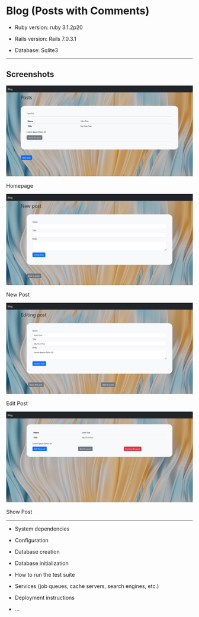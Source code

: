# Blog (Posts with Comments)


* Ruby version: ruby 3.1.2p20

* Rails version: Rails 7.0.3.1

* Database: Sqlite3

---

## Screenshots

![Home](screenshots/posts-index.png)

Homepage

![New Post](screenshots/new-post.png)

New Post

![Edit Post](screenshots/post-edit.png)

Edit Post

![Show Post](screenshots/post-show.png)

Show Post

---

* System dependencies

* Configuration

* Database creation

* Database initialization

* How to run the test suite

* Services (job queues, cache servers, search engines, etc.)

* Deployment instructions

* ...
